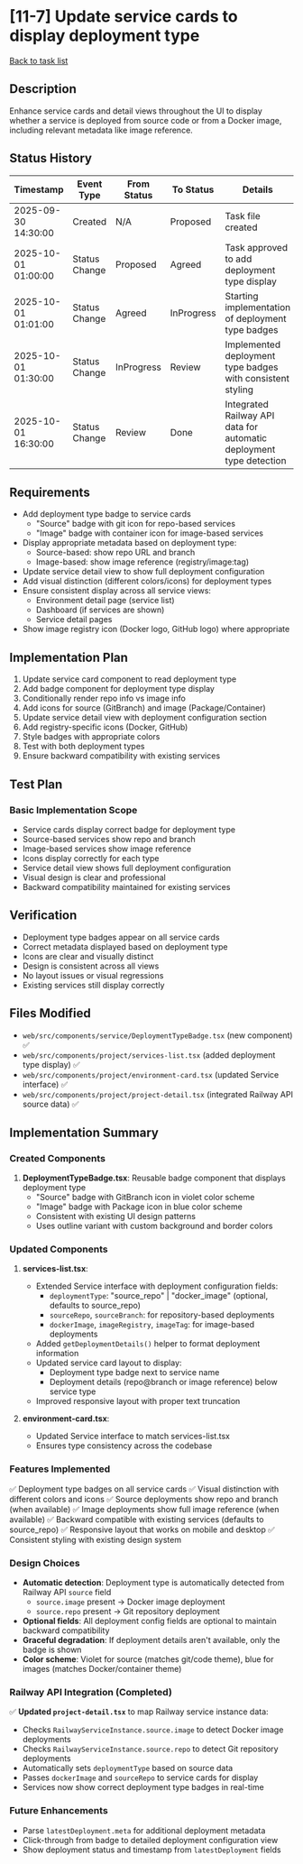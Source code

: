# [11-7] Update service cards to display deployment type

[Back to task list](./tasks.md)

## Description
Enhance service cards and detail views throughout the UI to display whether a service is deployed from source code or from a Docker image, including relevant metadata like image reference.

## Status History
| Timestamp | Event Type | From Status | To Status | Details | User |
|-----------|------------|-------------|-----------|---------|------|
| 2025-09-30 14:30:00 | Created | N/A | Proposed | Task file created | ai-agent |
| 2025-10-01 01:00:00 | Status Change | Proposed | Agreed | Task approved to add deployment type display | sean |
| 2025-10-01 01:01:00 | Status Change | Agreed | InProgress | Starting implementation of deployment type badges | ai-agent |
| 2025-10-01 01:30:00 | Status Change | InProgress | Review | Implemented deployment type badges with consistent styling | ai-agent |
| 2025-10-01 16:30:00 | Status Change | Review | Done | Integrated Railway API data for automatic deployment type detection | ai-agent |

## Requirements
- Add deployment type badge to service cards
  - "Source" badge with git icon for repo-based services
  - "Image" badge with container icon for image-based services
- Display appropriate metadata based on deployment type:
  - Source-based: show repo URL and branch
  - Image-based: show image reference (registry/image:tag)
- Update service detail view to show full deployment configuration
- Add visual distinction (different colors/icons) for deployment types
- Ensure consistent display across all service views:
  - Environment detail page (service list)
  - Dashboard (if services are shown)
  - Service detail pages
- Show image registry icon (Docker logo, GitHub logo) where appropriate

## Implementation Plan
1. Update service card component to read deployment type
2. Add badge component for deployment type display
3. Conditionally render repo info vs image info
4. Add icons for source (GitBranch) and image (Package/Container)
5. Update service detail view with deployment configuration section
6. Add registry-specific icons (Docker, GitHub)
7. Style badges with appropriate colors
8. Test with both deployment types
9. Ensure backward compatibility with existing services

## Test Plan
### Basic Implementation Scope
- Service cards display correct badge for deployment type
- Source-based services show repo and branch
- Image-based services show image reference
- Icons display correctly for each type
- Service detail view shows full deployment configuration
- Visual design is clear and professional
- Backward compatibility maintained for existing services

## Verification
- Deployment type badges appear on all service cards
- Correct metadata displayed based on deployment type
- Icons are clear and visually distinct
- Design is consistent across all views
- No layout issues or visual regressions
- Existing services still display correctly

## Files Modified
- `web/src/components/service/DeploymentTypeBadge.tsx` (new component) ✅
- `web/src/components/project/services-list.tsx` (added deployment type display) ✅
- `web/src/components/project/environment-card.tsx` (updated Service interface) ✅
- `web/src/components/project/project-detail.tsx` (integrated Railway API source data) ✅

## Implementation Summary

### Created Components
1. **DeploymentTypeBadge.tsx**: Reusable badge component that displays deployment type
   - "Source" badge with GitBranch icon in violet color scheme
   - "Image" badge with Package icon in blue color scheme
   - Consistent with existing UI design patterns
   - Uses outline variant with custom background and border colors

### Updated Components
1. **services-list.tsx**:
   - Extended Service interface with deployment configuration fields:
     - `deploymentType`: "source_repo" | "docker_image" (optional, defaults to source_repo)
     - `sourceRepo`, `sourceBranch`: for repository-based deployments
     - `dockerImage`, `imageRegistry`, `imageTag`: for image-based deployments
   - Added `getDeploymentDetails()` helper to format deployment information
   - Updated service card layout to display:
     - Deployment type badge next to service name
     - Deployment details (repo@branch or image reference) below service type
   - Improved responsive layout with proper text truncation

2. **environment-card.tsx**:
   - Updated Service interface to match services-list.tsx
   - Ensures type consistency across the codebase

### Features Implemented
✅ Deployment type badges on all service cards
✅ Visual distinction with different colors and icons
✅ Source deployments show repo and branch (when available)
✅ Image deployments show full image reference (when available)
✅ Backward compatible with existing services (defaults to source_repo)
✅ Responsive layout that works on mobile and desktop
✅ Consistent styling with existing design system

### Design Choices
- **Automatic detection**: Deployment type is automatically detected from Railway API `source` field
  - `source.image` present → Docker image deployment
  - `source.repo` present → Git repository deployment
- **Optional fields**: All deployment config fields are optional to maintain backward compatibility
- **Graceful degradation**: If deployment details aren't available, only the badge is shown
- **Color scheme**: Violet for source (matches git/code theme), blue for images (matches Docker/container theme)

### Railway API Integration (Completed)
✅ **Updated `project-detail.tsx`** to map Railway service instance data:
- Checks `RailwayServiceInstance.source.image` to detect Docker image deployments
- Checks `RailwayServiceInstance.source.repo` to detect Git repository deployments
- Automatically sets `deploymentType` based on source data
- Passes `dockerImage` and `sourceRepo` to service cards for display
- Services now show correct deployment type badges in real-time

### Future Enhancements
- Parse `latestDeployment.meta` for additional deployment metadata
- Click-through from badge to detailed deployment configuration view
- Show deployment status and timestamp from `latestDeployment` fields

